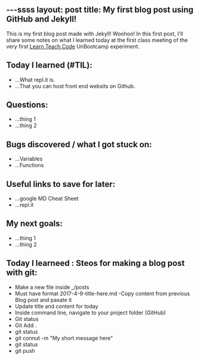 ---ssss
layout: post
title: My first blog post using GitHub and Jekyll!
---

This is my first blog post made with Jekyll! Woohoo! In this first post, I'll share some notes on what I learned today at the first class meeting of the very first [Learn Teach Code](http://learnteachcode.org/) UnBootcamp experiment.

## Today I learned (#TIL):

- ...What repl.it is.
- ...That you can host front end websits on Github.

## Questions:

- ...thing 1
- ...thing 2

## Bugs discovered / what I got stuck on:

- ...Variables
- ...Functions

## Useful links to save for later:

- ...google MD Cheat Sheet
- ...repl.it

## My next goals:

- ...thing 1
- ...thing 2

## Today I learneed : Steos for making a blog post with git:

- Make a new file inside _/posts
- Must have format 2017-4-9-title-here.md
-Copy content from previous Blog post and pasate it
- Update title and content for today
- Inside command line, navigate to your project folder (GitHub)
- Git status
- Git Add .
- git status 
- git connut -m "My short message here"
- git status 
- git push
